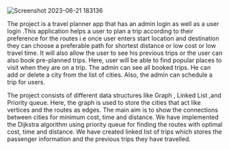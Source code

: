 
![Screenshot 2023-06-21 183136](https://github.com/nisha710/Travel_Planner/assets/69087895/57e515f1-30eb-4e2e-b804-3e4038b54ff1)

The project is a travel planner app that has an admin login as well as a user login .This application helps a user to plan a 
trip according to their preference for the routes i.e once user enters start location and destination they can choose a preferable 
path for shortest distance or low cost or low travel time. It will also allow the user to see his previous trips or the 
user can also book pre-planned trips. Here, user will be able to find popular places to visit when they are on a trip. 
The admin can see all booked trips. He can add or delete a city from the list of cities. Also, the admin can schedule a trip for users. 

The project consists of different data structures like Graph , Linked List ,and Priority queue. Here, the graph is used to store the 
cities that act like vertices and the routes as edges. The main aim is to show the connections between cities for minimum cost, time and distance. 
We have implemented the Dijkstra algorithm using priority queue for finding the routes with optimal cost, time and distance. 
We have created linked list of trips which stores the passenger information and the previous trips they have travelled.
